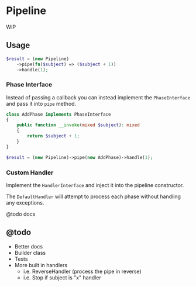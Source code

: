# Pipeline

WIP

## Usage
```php
$result = (new Pipeline)
    ->pipe(fn($subject) => ($subject + 1))
    ->handle(1);
```

### Phase Interface

Instead of passing a callback you can instead implement the `PhaseInterface` and pass it into `pipe` method.

```php
class AddPhase implements PhaseInterface
{
    public function __invoke(mixed $subject): mixed 
    {
        return $subject + 1;
    }
}

$result = (new Pipeline)->pipe(new AddPhase)->handle(1);
```

### Custom Handler

Implement the `HandlerInterface` and inject it into the pipeline constructor.

The `DefaultHandler` will attempt to process each phase without handling any exceptions.

@todo docs

## @todo
- Better docs
- Builder class
- Tests
- More built in handlers
  - i.e. ReverseHandler (process the pipe in reverse)
  - i.e. Stop if subject is "x" handler